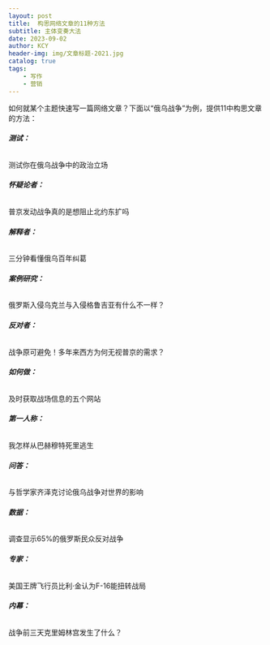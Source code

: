 ```yaml
---
layout: post
title:  构思网络文章的11种方法
subtitle: 主体变奏大法
date: 2023-09-02
author: KCY
header-img: img/文章标题-2021.jpg
catalog: true
tags:
    - 写作 
    - 营销
---
```

如何就某个主题快速写一篇网络文章？下面以“俄乌战争”为例，提供11中构思文章的方法：

###### **测试：**

测试你在俄乌战争中的政治立场

###### **怀疑论者：**

普京发动战争真的是想阻止北约东扩吗

###### **解释者：**

三分钟看懂俄乌百年纠葛

###### **案例研究：**

俄罗斯入侵乌克兰与入侵格鲁吉亚有什么不一样？

###### **反对者：**

战争原可避免！多年来西方为何无视普京的需求？

###### **如何做：**

及时获取战场信息的五个网站

###### **第一人称：**

我怎样从巴赫穆特死里逃生

###### **问答：**

与哲学家齐泽克讨论俄乌战争对世界的影响

###### **数据：**

调查显示65%的俄罗斯民众反对战争

###### **专家：**

美国王牌飞行员比利·金认为F-16能扭转战局

###### **内幕：**

战争前三天克里姆林宫发生了什么？



